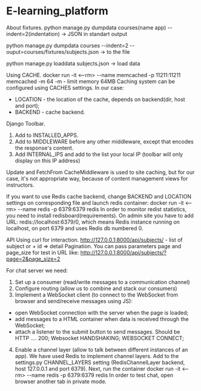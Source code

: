 # E-learning_platform

About fixtures.
python manage.py dumpdata courses(name app) --indent=2(indentation) -> JSON in standart output

python manage.py dumpdata courses --indent=2 --ouput=courses/fixtures/subjects.json -> to the file

python manage.py loaddata subjects.json -> load data


Using CACHE.
docker run -it <--rm> --name memcached -p 11211:11211 memcached -m 64
-m - limit memory 64MB
Caching system can be configured using CACHES settings. In our case:
- LOCATION - the location of the cache, depends on backend(dir, host and port);
- BACKEND - cache backend.


Django Toolbar.
1. Add to INSTALLED_APPS.
2. Add to MIDDLEWARE before any other middleware, except that encodes
the response's content.
3. Add INTERNAL_IPS and add to the list your local IP (toolbar will 
only display on this IP address)

Update and FetchFrom CacheMiddleware is used to site caching, but
for our case, it's not appropriate way, because of content management
views for instructors.

If you want to use Redis cache backend, change BACKEND and LOCATION
settings on corresponding file and launch redis container:
    docker run -it <--rm> --name redis -p 6379:6379 redis
In order to monitor redist statistics, you need to install redisboard(requirements). 
On admin site you have to add URL: redis://localhost:6379/0, which
means Redis instance running on localhost, on port 6379 and uses
Redis db numbered 0.

API
Using curl for interaction.
http://127.0.0.1:8000/api/subjects/ - list of subject or + id => detail
Pagination. You can pass parameters page and page_size for test in URL like: <http://127.0.0.1:8000/api/subjects/?page=2&page_size=2>


For chat server we need:
1. Set up a consumer (read/write messages to a communication channel)
2. Configure routing (allow us to combine and stack our consumers)
3. Implement a WebSocket client (to connect to the WebSocket from browser 
and send/receive messages using JS):
- open WebSocket connection with the server when the page is loaded;
- add messages to a HTML container when data is received through the WebSocket;
- attach a listener to the submit button to send messages.
Should be HTTP .... 200;
    Websocket HANDSHAKING;
    WEBSOCKET CONNECT;
4. Enable a channel layer (allow to talk between different instances of an app). We have used Redis to implement channel layers.
Add to the settings.py CHANNEL_LAYERS setting (RedisChannelLayer backend,
host 127.0.0.1 and port 6379). Next, run the container
    docker run -it <--rm> --name redis -p 6379:6379 redis
In order to test chat, open browser another tab in private mode.